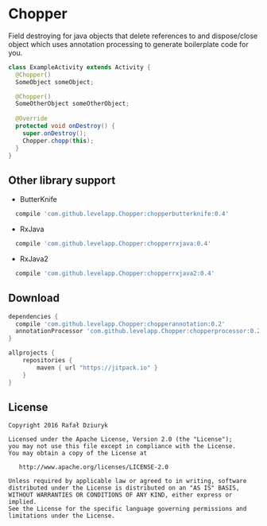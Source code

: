 Chopper
============

Field destroying for java objects that delete references to and dispose/close object which uses annotation processing to generate boilerplate
code for you.

```java
class ExampleActivity extends Activity {
  @Chopper() 
  SomeObject someObject;

  @Chopper() 
  SomeOtherObject someOtherObject;
  
  @Override
  protected void onDestroy() {
    super.onDestroy();
    Chopper.chopp(this);
  }
}
```

Other library support
--------
* ButterKnife
```groovy
  compile 'com.github.levelapp.Chopper:chopperbutterknife:0.4'
```

* RxJava
```groovy
  compile 'com.github.levelapp.Chopper:chopperrxjava:0.4'
```

* RxJava2
```groovy
  compile 'com.github.levelapp.Chopper:chopperrxjava2:0.4'
```

Download
--------

```groovy
dependencies {
  compile 'com.github.levelapp.Chopper:chopperannotation:0.2'
  annotationProcessor 'com.github.levelapp.Chopper:chopperprocessor:0.2'
}

allprojects {
    repositories {
        maven { url "https://jitpack.io" }
    }
}
```

License
-------

    Copyright 2016 Rafał Dziuryk

    Licensed under the Apache License, Version 2.0 (the "License");
    you may not use this file except in compliance with the License.
    You may obtain a copy of the License at

       http://www.apache.org/licenses/LICENSE-2.0

    Unless required by applicable law or agreed to in writing, software
    distributed under the License is distributed on an "AS IS" BASIS,
    WITHOUT WARRANTIES OR CONDITIONS OF ANY KIND, either express or implied.
    See the License for the specific language governing permissions and
    limitations under the License.
